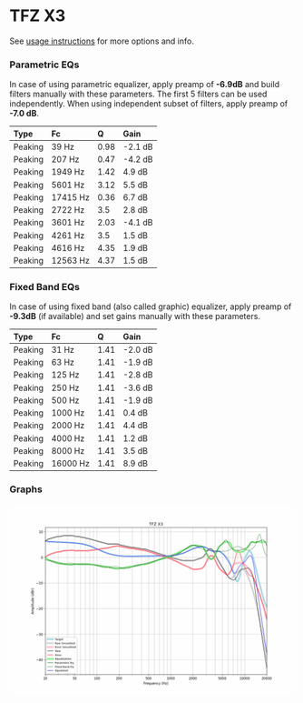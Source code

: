 # TFZ X3
See [usage instructions](https://github.com/jaakkopasanen/AutoEq#usage) for more options and info.

### Parametric EQs
In case of using parametric equalizer, apply preamp of **-6.9dB** and build filters manually
with these parameters. The first 5 filters can be used independently.
When using independent subset of filters, apply preamp of **-7.0 dB**.

| Type    | Fc       |    Q | Gain    |
|:--------|:---------|:-----|:--------|
| Peaking | 39 Hz    | 0.98 | -2.1 dB |
| Peaking | 207 Hz   | 0.47 | -4.2 dB |
| Peaking | 1949 Hz  | 1.42 | 4.9 dB  |
| Peaking | 5601 Hz  | 3.12 | 5.5 dB  |
| Peaking | 17415 Hz | 0.36 | 6.7 dB  |
| Peaking | 2722 Hz  | 3.5  | 2.8 dB  |
| Peaking | 3601 Hz  | 2.03 | -4.1 dB |
| Peaking | 4261 Hz  | 3.5  | 1.5 dB  |
| Peaking | 4616 Hz  | 4.35 | 1.9 dB  |
| Peaking | 12563 Hz | 4.37 | 1.5 dB  |

### Fixed Band EQs
In case of using fixed band (also called graphic) equalizer, apply preamp of **-9.3dB**
(if available) and set gains manually with these parameters.

| Type    | Fc       |    Q | Gain    |
|:--------|:---------|:-----|:--------|
| Peaking | 31 Hz    | 1.41 | -2.0 dB |
| Peaking | 63 Hz    | 1.41 | -1.9 dB |
| Peaking | 125 Hz   | 1.41 | -2.8 dB |
| Peaking | 250 Hz   | 1.41 | -3.6 dB |
| Peaking | 500 Hz   | 1.41 | -1.9 dB |
| Peaking | 1000 Hz  | 1.41 | 0.4 dB  |
| Peaking | 2000 Hz  | 1.41 | 4.4 dB  |
| Peaking | 4000 Hz  | 1.41 | 1.2 dB  |
| Peaking | 8000 Hz  | 1.41 | 3.5 dB  |
| Peaking | 16000 Hz | 1.41 | 8.9 dB  |

### Graphs
![](./TFZ%20X3.png)